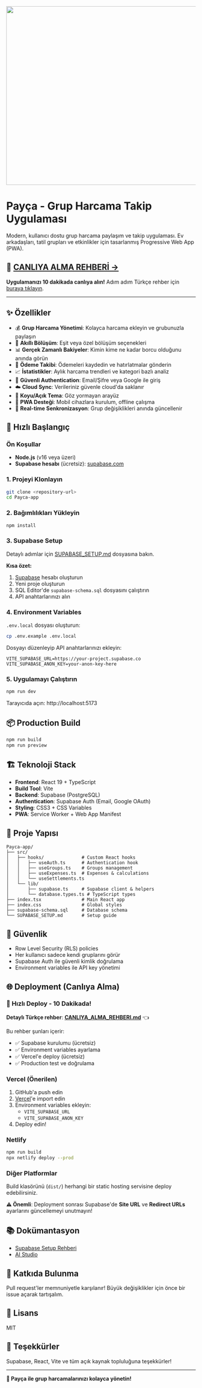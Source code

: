 <div align="center">
<img width="1200" height="475" alt="GHBanner" src="https://github.com/user-attachments/assets/0aa67016-6eaf-458a-adb2-6e31a0763ed6" />
</div>

# Payça - Grup Harcama Takip Uygulaması

Modern, kullanıcı dostu grup harcama paylaşım ve takip uygulaması. Ev arkadaşları, tatil grupları ve etkinlikler için tasarlanmış Progressive Web App (PWA).

## 🚀 **[CANLIYA ALMA REHBERİ →](./CANLIYA_ALMA_REHBERI.md)**

**Uygulamanızı 10 dakikada canlıya alın!** Adım adım Türkçe rehber için [buraya tıklayın](./CANLIYA_ALMA_REHBERI.md).

---

## ✨ Özellikler

- 💰 **Grup Harcama Yönetimi**: Kolayca harcama ekleyin ve grubunuzla paylaşın
- 🔄 **Akıllı Bölüşüm**: Eşit veya özel bölüşüm seçenekleri
- 📊 **Gerçek Zamanlı Bakiyeler**: Kimin kime ne kadar borcu olduğunu anında görün
- 💸 **Ödeme Takibi**: Ödemeleri kaydedin ve hatırlatmalar gönderin
- 📈 **İstatistikler**: Aylık harcama trendleri ve kategori bazlı analiz
- 🔐 **Güvenli Authentication**: Email/Şifre veya Google ile giriş
- ☁️ **Cloud Sync**: Verileriniz güvenle cloud'da saklanır
- 🌙 **Koyu/Açık Tema**: Göz yormayan arayüz
- 📱 **PWA Desteği**: Mobil cihazlara kurulum, offline çalışma
- 🔔 **Real-time Senkronizasyon**: Grup değişiklikleri anında güncellenir

## 🚀 Hızlı Başlangıç

### Ön Koşullar

- **Node.js** (v16 veya üzeri)
- **Supabase hesabı** (ücretsiz): [supabase.com](https://supabase.com)

### 1. Projeyi Klonlayın

```bash
git clone <repository-url>
cd Payca-app
```

### 2. Bağımlılıkları Yükleyin

```bash
npm install
```

### 3. Supabase Setup

Detaylı adımlar için [SUPABASE_SETUP.md](./SUPABASE_SETUP.md) dosyasına bakın.

**Kısa özet:**
1. [Supabase](https://app.supabase.com) hesabı oluşturun
2. Yeni proje oluşturun
3. SQL Editor'de `supabase-schema.sql` dosyasını çalıştırın
4. API anahtarlarınızı alın

### 4. Environment Variables

`.env.local` dosyası oluşturun:

```bash
cp .env.example .env.local
```

Dosyayı düzenleyip API anahtarlarınızı ekleyin:

```env
VITE_SUPABASE_URL=https://your-project.supabase.co
VITE_SUPABASE_ANON_KEY=your-anon-key-here
```

### 5. Uygulamayı Çalıştırın

```bash
npm run dev
```

Tarayıcıda açın: http://localhost:5173

## 📦 Production Build

```bash
npm run build
npm run preview
```

## 🏗️ Teknoloji Stack

- **Frontend**: React 19 + TypeScript
- **Build Tool**: Vite
- **Backend**: Supabase (PostgreSQL)
- **Authentication**: Supabase Auth (Email, Google OAuth)
- **Styling**: CSS3 + CSS Variables
- **PWA**: Service Worker + Web App Manifest

## 📁 Proje Yapısı

```
Payca-app/
├── src/
│   ├── hooks/              # Custom React hooks
│   │   ├── useAuth.ts      # Authentication hook
│   │   ├── useGroups.ts    # Groups management
│   │   ├── useExpenses.ts  # Expenses & calculations
│   │   └── useSettlements.ts
│   └── lib/
│       ├── supabase.ts     # Supabase client & helpers
│       └── database.types.ts # TypeScript types
├── index.tsx               # Main React app
├── index.css               # Global styles
├── supabase-schema.sql     # Database schema
└── SUPABASE_SETUP.md       # Setup guide
```

## 🔐 Güvenlik

- Row Level Security (RLS) policies
- Her kullanıcı sadece kendi gruplarını görür
- Supabase Auth ile güvenli kimlik doğrulama
- Environment variables ile API key yönetimi

## 🌐 Deployment (Canlıya Alma)

### 🎯 Hızlı Deploy - 10 Dakikada!

**Detaylı Türkçe rehber**: **[CANLIYA_ALMA_REHBERI.md](./CANLIYA_ALMA_REHBERI.md)** 👈

Bu rehber şunları içerir:
- ✅ Supabase kurulumu (ücretsiz)
- ✅ Environment variables ayarlama
- ✅ Vercel'e deploy (ücretsiz)
- ✅ Production test ve doğrulama

### Vercel (Önerilen)

1. GitHub'a push edin
2. [Vercel](https://vercel.com)'e import edin
3. Environment variables ekleyin:
   - `VITE_SUPABASE_URL`
   - `VITE_SUPABASE_ANON_KEY`
4. Deploy edin!

### Netlify

```bash
npm run build
npx netlify deploy --prod
```

### Diğer Platformlar

Build klasörünü (`dist/`) herhangi bir static hosting servisine deploy edebilirsiniz.

**⚠️ Önemli**: Deployment sonrası Supabase'de **Site URL** ve **Redirect URLs** ayarlarını güncellemeyi unutmayın!

## 📚 Dokümantasyon

- [Supabase Setup Rehberi](./SUPABASE_SETUP.md)
- [AI Studio](https://ai.studio/apps/drive/1wyRANGN2atq02crZ9pp9e1bgGt5JkXO7)

## 🤝 Katkıda Bulunma

Pull request'ler memnuniyetle karşılanır! Büyük değişiklikler için önce bir issue açarak tartışalım.

## 📄 Lisans

MIT

## 🙏 Teşekkürler

Supabase, React, Vite ve tüm açık kaynak topluluğuna teşekkürler!

---

**🚀 Payça ile grup harcamalarınızı kolayca yönetin!**
